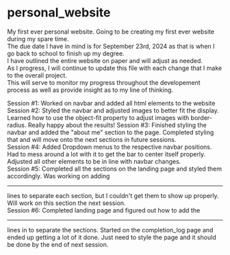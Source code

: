 # personal_website
My first ever personal website.
Going to be creating my first ever website during my spare time.  
The due date I have in mind is for September 23rd, 2024 as that is when I go back to school to finish up my degree.  
I have outlined the entire website on paper and will adjust as needed.  
As I progress, I will continue to update this file with each change that I make to the overall project.  
This will serve to monitor my progress throughout the developement process as well as provide insight as to my line of thinking.  

Session #1: Worked on navbar and added all html elements to the website
Session #2: Styled the navbar and adjusted images to better fit the display.  Learned how to use the object-fit property to adjust images with border-radius.  Really happy about the results!
Session #3: Finished styling the navbar and added the "about me" section to the page.  Completed styling that and will move onto the next sections in future sessions.  
Session #4: Added Dropdown menus to the respective navbar positions.  Had to mess around a lot with it to get the bar to center itself properly. Adjusted all other elements to be in line with navbar changes.  
Session #5: Completed all the sections on the landing page and styled them accordingly.  Was working on adding <hr> lines to separate each section, but I couldn't get them to show up properly.  Will work on this section the next session.  
Session #6: Completed landing page and figured out how to add the <hr> lines in to separate the sections.  Started on the completion_log page and ended up getting a lot of it done.  Just need to style the page and it should be done by the end of next session.
